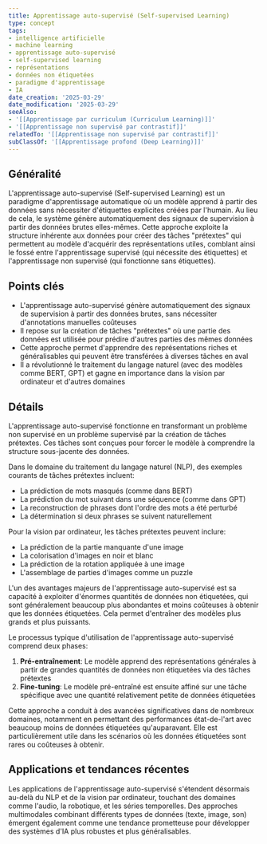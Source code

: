 ```yaml
---
title: Apprentissage auto-supervisé (Self-supervised Learning)
type: concept
tags:
- intelligence artificielle
- machine learning
- apprentissage auto-supervisé
- self-supervised learning
- représentations
- données non étiquetées
- paradigme d'apprentissage
- IA
date_creation: '2025-03-29'
date_modification: '2025-03-29'
seeAlso:
- '[[Apprentissage par curriculum (Curriculum Learning)]]'
- '[[Apprentissage non supervisé par contrastif]]'
relatedTo: '[[Apprentissage non supervisé par contrastif]]'
subClassOf: '[[Apprentissage profond (Deep Learning)]]'
---
```

## Généralité

L'apprentissage auto-supervisé (Self-supervised Learning) est un paradigme d'apprentissage automatique où un modèle apprend à partir des données sans nécessiter d'étiquettes explicites créées par l'humain. Au lieu de cela, le système génère automatiquement des signaux de supervision à partir des données brutes elles-mêmes. Cette approche exploite la structure inhérente aux données pour créer des tâches "prétextes" qui permettent au modèle d'acquérir des représentations utiles, comblant ainsi le fossé entre l'apprentissage supervisé (qui nécessite des étiquettes) et l'apprentissage non supervisé (qui fonctionne sans étiquettes).

## Points clés

- L'apprentissage auto-supervisé génère automatiquement des signaux de supervision à partir des données brutes, sans nécessiter d'annotations manuelles coûteuses
- Il repose sur la création de tâches "prétextes" où une partie des données est utilisée pour prédire d'autres parties des mêmes données
- Cette approche permet d'apprendre des représentations riches et généralisables qui peuvent être transférées à diverses tâches en aval
- Il a révolutionné le traitement du langage naturel (avec des modèles comme BERT, GPT) et gagne en importance dans la vision par ordinateur et d'autres domaines

## Détails

L'apprentissage auto-supervisé fonctionne en transformant un problème non supervisé en un problème supervisé par la création de tâches prétextes. Ces tâches sont conçues pour forcer le modèle à comprendre la structure sous-jacente des données.

Dans le domaine du traitement du langage naturel (NLP), des exemples courants de tâches prétextes incluent:
- La prédiction de mots masqués (comme dans BERT)
- La prédiction du mot suivant dans une séquence (comme dans GPT)
- La reconstruction de phrases dont l'ordre des mots a été perturbé
- La détermination si deux phrases se suivent naturellement

Pour la vision par ordinateur, les tâches prétextes peuvent inclure:
- La prédiction de la partie manquante d'une image
- La colorisation d'images en noir et blanc
- La prédiction de la rotation appliquée à une image
- L'assemblage de parties d'images comme un puzzle

L'un des avantages majeurs de l'apprentissage auto-supervisé est sa capacité à exploiter d'énormes quantités de données non étiquetées, qui sont généralement beaucoup plus abondantes et moins coûteuses à obtenir que les données étiquetées. Cela permet d'entraîner des modèles plus grands et plus puissants.

Le processus typique d'utilisation de l'apprentissage auto-supervisé comprend deux phases:
1. **Pré-entraînement**: Le modèle apprend des représentations générales à partir de grandes quantités de données non étiquetées via des tâches prétextes
2. **Fine-tuning**: Le modèle pré-entraîné est ensuite affiné sur une tâche spécifique avec une quantité relativement petite de données étiquetées

Cette approche a conduit à des avancées significatives dans de nombreux domaines, notamment en permettant des performances état-de-l'art avec beaucoup moins de données étiquetées qu'auparavant. Elle est particulièrement utile dans les scénarios où les données étiquetées sont rares ou coûteuses à obtenir.

## Applications et tendances récentes

Les applications de l'apprentissage auto-supervisé s'étendent désormais au-delà du NLP et de la vision par ordinateur, touchant des domaines comme l'audio, la robotique, et les séries temporelles. Des approches multimodales combinant différents types de données (texte, image, son) émergent également comme une tendance prometteuse pour développer des systèmes d'IA plus robustes et plus généralisables.